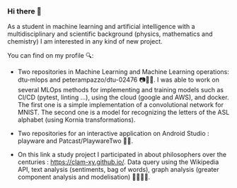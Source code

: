 ### Hi there 👋

As a student in machine learning and artificial intelligence with a multidisciplinary and scientific background (physics, mathematics and chemistry) I am interested in any kind of new project.

You can find on my profile 🔍:

- Two repositories in Machine Learning and Machine Learning operations: dtu-mlops and peterampazzo/dtu-02476 📷👨‍💻. I was able to work on several MLOps methods for implementing and training models such as CI/CD (pytest, linting ...), using the cloud (google and AWS), and docker. The first one is a simple implementation of a convolutional network for MNIST. The second one is a model for recognizing the letters of the ASL alphabet (using Kornia transformations).

- Two repositories for an interactive application on Android Studio : playware and Patcast/PlaywareTwo 📲📳.

- On this link a study project I participated in about philosophers over the centuries : https://clam-xy.github.io/. Data query using the Wikipedia API, text analysis (sentiments, bag of words), graph analysis (greater component analysis and modelisation) 🧾👨‍👧‍👦.
